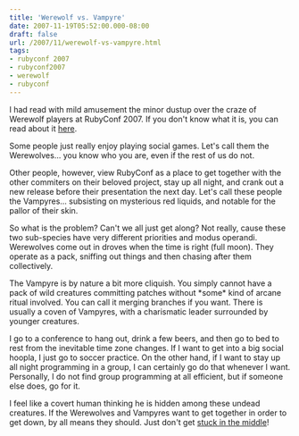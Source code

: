 ```yaml
---
title: 'Werewolf vs. Vampyre'
date: 2007-11-19T05:52:00.000-08:00
draft: false
url: /2007/11/werewolf-vs-vampyre.html
tags: 
- rubyconf 2007
- rubyconf2007
- werewolf
- rubyconf
---
```


I had read with mild amusement the minor dustup over the craze of Werewolf players at RubyConf 2007. If you don't know what it is, you can read about it [here](http://headius.blogspot.com/2007/11/is-werewolf-killing-conference-hackfest.html).  
  
Some people just really enjoy playing social games. Let's call them the Werewolves... you know who you are, even if the rest of us do not.  
  
Other people, however, view RubyConf as a place to get together with the other commiters on their beloved project, stay up all night, and crank out a new release before their presentation the next day. Let's call these people the Vampyres... subsisting on mysterious red liquids, and notable for the pallor of their skin.  
  
So what is the problem? Can't we all just get along? Not really, cause these two sub-species have very different priorities and modus operandi. Werewolves come out in droves when the time is right (full moon). They operate as a pack, sniffing out things and then chasing after them collectively.  
  
The Vampyre is by nature a bit more cliquish. You simply cannot have a pack of wild creatures committing patches without \*some\* kind of arcane ritual involved. You can call it merging branches if you want. There is usually a coven of Vampyres, with a charismatic leader surrounded by younger creatures.  
  
I go to a conference to hang out, drink a few beers, and then go to bed to rest from the inevitable time zone changes. If I want to get into a big social hoopla, I just go to soccer practice. On the other hand, if I want to stay up all night programming in a group, I can certainly go do that whenever I want. Personally, I do not find group programming at all efficient, but if someone else does, go for it.  
  
I feel like a covert human thinking he is hidden among these undead creatures. If the Werewolves and Vampyres want to get together in order to get down, by all means they should. Just don't get [stuck in the middle](http://www.imdb.com/title/tt0116367/)!